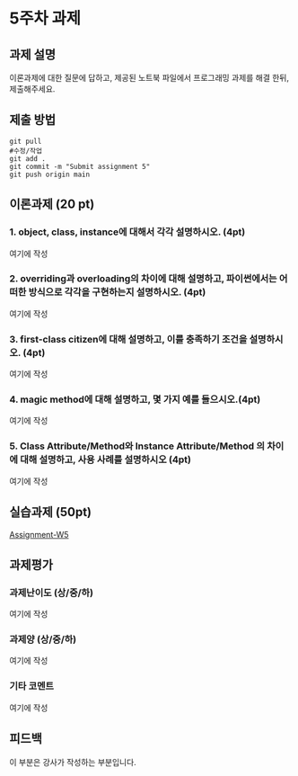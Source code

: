 # 5주차 과제


## 과제 설명
이론과제에 대한 질문에 답하고, 제공된 노트북 파일에서 프로그래밍 과제를 해결 한뒤, 제출해주세요.

## 제출 방법
```
git pull
#수정/작업
git add .
git commit -m "Submit assignment 5"
git push origin main
```


## 이론과제 (20 pt)
### 1. object, class, instance에 대해서 각각 설명하시오. (4pt)
여기에 작성
### 2. overriding과 overloading의 차이에 대해 설명하고, 파이썬에서는 어떠한 방식으로 각각을 구현하는지 설명하시오. (4pt)
여기에 작성
### 3. first-class citizen에 대해 설명하고, 이를 충족하기 조건을 설명하시오. (4pt)
여기에 작성
### 4. magic method에 대해 설명하고, 몇 가지 예를 들으시오.(4pt)
여기에 작성
### 5. Class Attribute/Method와 Instance Attribute/Method 의 차이에 대해 설명하고, 사용 사례를 설명하시오 (4pt)
여기에 작성
## 실습과제 (50pt)
[Assignment-W5]

[Assignment-W5]: W05-assignment.ipynb

## 과제평가
### 과제난이도 (상/중/하)
여기에 작성
### 과제양 (상/중/하)
여기에 작성
### 기타 코멘트
여기에 작성

## 피드백
이 부분은 강사가 작성하는 부분입니다.